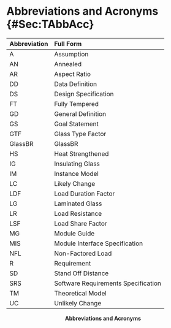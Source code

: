 # Abbreviations and Acronyms {#Sec:TAbbAcc}

<div id="Table:TAbbAcc"></div>

|Abbreviation|Full Form                          |
|:-----------|:----------------------------------|
|A           |Assumption                         |
|AN          |Annealed                           |
|AR          |Aspect Ratio                       |
|DD          |Data Definition                    |
|DS          |Design Specification               |
|FT          |Fully Tempered                     |
|GD          |General Definition                 |
|GS          |Goal Statement                     |
|GTF         |Glass Type Factor                  |
|GlassBR     |GlassBR                            |
|HS          |Heat Strengthened                  |
|IG          |Insulating Glass                   |
|IM          |Instance Model                     |
|LC          |Likely Change                      |
|LDF         |Load Duration Factor               |
|LG          |Laminated Glass                    |
|LR          |Load Resistance                    |
|LSF         |Load Share Factor                  |
|MG          |Module Guide                       |
|MIS         |Module Interface Specification     |
|NFL         |Non-Factored Load                  |
|R           |Requirement                        |
|SD          |Stand Off Distance                 |
|SRS         |Software Requirements Specification|
|TM          |Theoretical Model                  |
|UC          |Unlikely Change                    |

**<p align="center">Abbreviations and Acronyms</p>**
